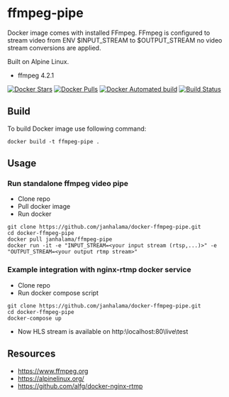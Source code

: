 # ffmpeg-pipe
Docker image comes with installed FFmpeg. FFmpeg is configured to stream video from ENV $INPUT_STREAM to $OUTPUT_STREAM no video stream conversions are applied.

Built on Alpine Linux.

* ffmpeg 4.2.1

[![Docker Stars](https://img.shields.io/docker/stars/janhalama/ffmpeg-pipe.svg)](https://hub.docker.com/r/janhalama/ffmpeg-pipe/)
[![Docker Pulls](https://img.shields.io/docker/pulls/janhalama/ffmpeg-pipe.svg)](https://hub.docker.com/r/janhalama/ffmpeg-pipe/)
[![Docker Automated build](https://img.shields.io/docker/automated/janhalama/ffmpeg-pipe.svg)](https://hub.docker.com/r/janhalama/ffmpeg-pipe/builds/)
[![Build Status](https://travis-ci.org/janhalama/docker-ffmpeg-pipe.svg?branch=master)](https://travis-ci.org/janhalama/docker-ffmpeg-pipe)

## Build
To build Docker image use following command:
```
docker build -t ffmpeg-pipe .
```

## Usage

### Run standalone ffmpeg video pipe
* Clone repo
* Pull docker image
* Run docker
```
git clone https://github.com/janhalama/docker-ffmpeg-pipe.git
cd docker-ffmpeg-pipe
docker pull janhalama/ffmpeg-pipe
docker run -it -e "INPUT_STREAM=<your input stream (rtsp,...)>" -e "OUTPUT_STREAM=<your output rtmp stream>"
```

### Example integration with nginx-rtmp docker service
* Clone repo
* Run docker compose script
```
git clone https://github.com/janhalama/docker-ffmpeg-pipe.git
cd docker-ffmpeg-pipe
docker-compose up
```
* Now HLS stream is available on http:\\localhost:80\live\test

## Resources
* https://www.ffmpeg.org
* https://alpinelinux.org/
* https://github.com/alfg/docker-nginx-rtmp